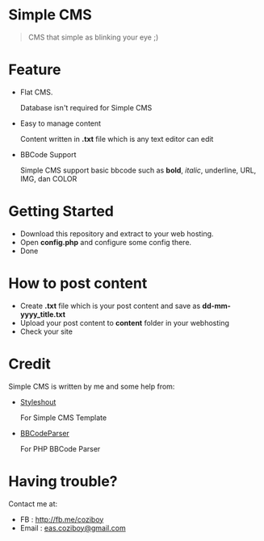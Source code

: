 # Simple CMS
>CMS that simple as blinking your eye ;)

# Feature
* Flat CMS.

  Database isn't required for Simple CMS
* Easy to manage content

  Content written in __.txt__ file which is any text editor can edit
* BBCode Support

  Simple CMS support basic bbcode such as __bold__, _italic_, underline, URL, IMG, dan COLOR

# Getting Started
* Download this repository and extract to your web hosting.
* Open __config.php__ and configure some config there.
* Done

# How to post content
* Create __.txt__ file which is your post content and save as __dd-mm-yyyy_title.txt__
* Upload your post content to __content__ folder in your webhosting
* Check your site

# Credit
Simple CMS is written by me and some help from:
* [Styleshout](http://www.styleshout.com)

  For Simple CMS Template 
* [BBCodeParser](https://github.com/golonka/BBCodeParser)

  For PHP BBCode Parser

# Having trouble?
Contact me at:
* FB : http://fb.me/coziboy
* Email : eas.coziboy@gmail.com
